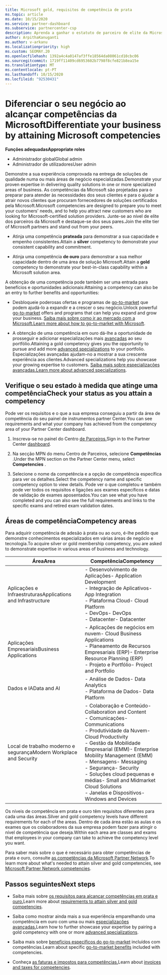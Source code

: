 ```yaml
---
title: Microsoft gold, requisitos de competência de prata
ms.topic: article
ms.date: 10/15/2020
ms.service: partner-dashboard
ms.subservice: partnercenter-csp
description: Aprenda a ganhar o estatuto de parceiro de elite da Microsoft e atraia novos clientes cumprindo os requisitos de competência para ganhar níveis de adesão de ouro e prata.
author: ArpithaKanuganti
ms.author: v-arkanu
ms.localizationpriority: high
ms.custom: SEOMAY.20
ms.openlocfilehash: 1392a4c4a0147af3ffe18564da08061cd10cbc06
ms.sourcegitcommit: 1719ff11409cd6953602b7798f8cfe821b8ea15e
ms.translationtype: MT
ms.contentlocale: pt-PT
ms.lasthandoff: 10/15/2020
ms.locfileid: "92530431"
---
```

# <a name="differentiate-your-business-by-attaining-microsoft-competencies"></a><span data-ttu-id="38644-103">Diferenciar o seu negócio ao alcançar competências da Microsoft</span><span class="sxs-lookup"><span data-stu-id="38644-103">Differentiate your business by attaining Microsoft competencies</span></span>

<span data-ttu-id="38644-104">**Funções adequadas**</span><span class="sxs-lookup"><span data-stu-id="38644-104">**Appropriate roles**</span></span>
- <span data-ttu-id="38644-105">Administrador global</span><span class="sxs-lookup"><span data-stu-id="38644-105">Global admin</span></span>
- <span data-ttu-id="38644-106">Administrador de utilizadores</span><span class="sxs-lookup"><span data-stu-id="38644-106">User admin</span></span>

<span data-ttu-id="38644-107">Demonstre a sua experiência comprovada na entrega de soluções de qualidade numa ou mais áreas de negócio especializadas.</span><span class="sxs-lookup"><span data-stu-id="38644-107">Demonstrate your proven expertise in delivering quality solutions in one or more specialized areas of business.</span></span> <span data-ttu-id="38644-108">As competências da Microsoft são projetadas para o preparar para atender às necessidades dos seus clientes e para o ajudar a atrair novos clientes que procuram fornecedores de soluções certificados pela Microsoft.</span><span class="sxs-lookup"><span data-stu-id="38644-108">Microsoft competencies are designed to prepare you to meet your customers' needs, and to help you attract new customers who are looking for Microsoft-certified solution providers.</span></span> <span data-ttu-id="38644-109">Junte-se ao nível de elite dos parceiros da Microsoft e destaque-se dos seus pares.</span><span class="sxs-lookup"><span data-stu-id="38644-109">Join the elite tier of Microsoft partners and stand out from your peers.</span></span>

- <span data-ttu-id="38644-110">Atinja uma competência **prateada** para demonstrar a sua capacidade e empenho consistentes.</span><span class="sxs-lookup"><span data-stu-id="38644-110">Attain a **silver** competency to demonstrate your consistent capability and commitment.</span></span>

- <span data-ttu-id="38644-111">Atinja uma competência **de ouro** para demonstrar a sua melhor capacidade dentro de uma área de solução Microsoft.</span><span class="sxs-lookup"><span data-stu-id="38644-111">Attain a **gold** competency to demonstrate your best-in-class capability within a Microsoft solution area.</span></span>

<span data-ttu-id="38644-112">A obtenção de uma competência pode também ser uma entrada para benefícios e oportunidades adicionais:</span><span class="sxs-lookup"><span data-stu-id="38644-112">Attaining a competency can also be an entry to further benefits and opportunities:</span></span>

- <span data-ttu-id="38644-113">Desbloqueie poderosas ofertas e programas de [go-to-market](mpn-learn-about-go-to-market-benefits.md) que podem ajudá-lo a expandir e a crescer o seu negócio.</span><span class="sxs-lookup"><span data-stu-id="38644-113">Unlock powerful [go-to-market](mpn-learn-about-go-to-market-benefits.md) offers and programs that can help you expand and grow your business.</span></span> <span data-ttu-id="38644-114">[Saiba mais sobre como ir ao mercado com a Microsoft.](https://partner.microsoft.com/solutions/go-to-market)</span><span class="sxs-lookup"><span data-stu-id="38644-114">[Learn more about how to go-to-market with Microsoft](https://partner.microsoft.com/solutions/go-to-market).</span></span>

- <span data-ttu-id="38644-115">A obtenção de uma competência em ouro dá-lhe a oportunidade de prosseguir e adicionar especializações mais [avançadas](advanced-specializations.md) ao seu portfólio.</span><span class="sxs-lookup"><span data-stu-id="38644-115">Attaining a gold competency gives you the opportunity to pursue and add more [advanced specializations](advanced-specializations.md) to your portfolio.</span></span> <span data-ttu-id="38644-116">Especializações avançadas ajudam-no a mostrar a sua crescente experiência aos clientes.</span><span class="sxs-lookup"><span data-stu-id="38644-116">Advanced specializations help you showcase your growing expertise to customers.</span></span> <span data-ttu-id="38644-117">[Saiba mais sobre especializações avançadas.](https://partner.microsoft.com/membership/advanced-specialization)</span><span class="sxs-lookup"><span data-stu-id="38644-117">[Learn more about advanced specializations](https://partner.microsoft.com/membership/advanced-specialization).</span></span>

## <a name="check-your-status-as-you-attain-a-competency"></a><span data-ttu-id="38644-118">Verifique o seu estado à medida que atinge uma competência</span><span class="sxs-lookup"><span data-stu-id="38644-118">Check your status as you attain a competency</span></span>

<span data-ttu-id="38644-119">Pode ver os requisitos e o que a sua empresa conseguiu a partir da área de competência do seu painel de instrumentos partner Center.</span><span class="sxs-lookup"><span data-stu-id="38644-119">You can see requirements and what your company has achieved from the competency area of your Partner Center dashboard.</span></span>

1. <span data-ttu-id="38644-120">Inscreva-se no painel do Centro [de Parceiros.](https://partner.microsoft.com/dashboard/home)</span><span class="sxs-lookup"><span data-stu-id="38644-120">Sign in to the Partner Center [dashboard](https://partner.microsoft.com/dashboard/home).</span></span>

2. <span data-ttu-id="38644-121">Na secção MPN do menu Centro de Parceiros, selecione **Competências** .</span><span class="sxs-lookup"><span data-stu-id="38644-121">Under the MPN section on the Partner Center menu, select **Competencies** .</span></span>

3. <span data-ttu-id="38644-122">Selecione o nome da competência e a opção de competência específica para ver os detalhes.</span><span class="sxs-lookup"><span data-stu-id="38644-122">Select the competency name and specific competency option to view details.</span></span> <span data-ttu-id="38644-123">Pode ver o que completou e também pode ver todos os requisitos e ligações aos exames específicos e datas de validação de exames aposentados.</span><span class="sxs-lookup"><span data-stu-id="38644-123">You can see what you have completed and you can also see the full requirements and links to the specific exams and retired exam validation dates.</span></span>

## <a name="competency-areas"></a><span data-ttu-id="38644-124">Áreas de competência</span><span class="sxs-lookup"><span data-stu-id="38644-124">Competency areas</span></span>

<span data-ttu-id="38644-125">Para adquirir competência de adesão à prata ou ao ouro, é-lhe pedido que demonstre conhecimentos especializados em várias áreas de negócio e tecnologia.</span><span class="sxs-lookup"><span data-stu-id="38644-125">To acquire silver or gold membership competency, you are asked to demonstrate expertise in various areas of business and technology.</span></span>

|<span data-ttu-id="38644-126">**Área**</span><span class="sxs-lookup"><span data-stu-id="38644-126">**Area**</span></span>            |<span data-ttu-id="38644-127">**Competência**</span><span class="sxs-lookup"><span data-stu-id="38644-127">**Competency**</span></span>                    |
|--------------------|--------------------------------|
|<span data-ttu-id="38644-128">Aplicações e Infraestruturas</span><span class="sxs-lookup"><span data-stu-id="38644-128">Applications and Infrastructure</span></span>| <span data-ttu-id="38644-129">- Desenvolvimento de Aplicações</span><span class="sxs-lookup"><span data-stu-id="38644-129">- Application Development</span></span><br/> <span data-ttu-id="38644-130">- Integração de Aplicativos</span><span class="sxs-lookup"><span data-stu-id="38644-130">- App Integration</span></span><br/> <span data-ttu-id="38644-131">- Plataforma Cloud</span><span class="sxs-lookup"><span data-stu-id="38644-131">- Cloud Platform</span></span><br/> <span data-ttu-id="38644-132">- DevOps</span><span class="sxs-lookup"><span data-stu-id="38644-132">- DevOps</span></span><br/> <span data-ttu-id="38644-133">- Datacenter</span><span class="sxs-lookup"><span data-stu-id="38644-133">- Datacenter</span></span> |
|<span data-ttu-id="38644-134">Aplicações Empresariais</span><span class="sxs-lookup"><span data-stu-id="38644-134">Business Applications</span></span> | <span data-ttu-id="38644-135">- Aplicações de negócios em nuvem</span><span class="sxs-lookup"><span data-stu-id="38644-135">- Cloud Business Applications</span></span></br> <span data-ttu-id="38644-136">- Planeamento de Recursos Empresariais (ERP)</span><span class="sxs-lookup"><span data-stu-id="38644-136">- Enterprise Resource Planning (ERP)</span></span></br> <span data-ttu-id="38644-137">- Projeto e Portfólio</span><span class="sxs-lookup"><span data-stu-id="38644-137">- Project and Portfolio</span></span> |
|<span data-ttu-id="38644-138">Dados e IA</span><span class="sxs-lookup"><span data-stu-id="38644-138">Data and AI</span></span>| <span data-ttu-id="38644-139">- Análise de Dados</span><span class="sxs-lookup"><span data-stu-id="38644-139">- Data Analytics</span></span><br/> <span data-ttu-id="38644-140">- Plataforma de Dados</span><span class="sxs-lookup"><span data-stu-id="38644-140">- Data Platform</span></span> |
|<span data-ttu-id="38644-141">Local de trabalho moderno e segurança</span><span class="sxs-lookup"><span data-stu-id="38644-141">Modern Workplace and Security</span></span> | <span data-ttu-id="38644-142">- Colaboração e Conteúdo</span><span class="sxs-lookup"><span data-stu-id="38644-142">- Collaboration and Content</span></span><br/> <span data-ttu-id="38644-143">- Comunicações</span><span class="sxs-lookup"><span data-stu-id="38644-143">- Communications</span></span><br/> <span data-ttu-id="38644-144">- Produtividade da Nuvem</span><span class="sxs-lookup"><span data-stu-id="38644-144">- Cloud Productivity</span></span><br/> <span data-ttu-id="38644-145">- Gestão da Mobilidade Empresarial (EMM)</span><span class="sxs-lookup"><span data-stu-id="38644-145">- Enterprise Mobility Management (EMM)</span></span><br/> <span data-ttu-id="38644-146">- Mensagens</span><span class="sxs-lookup"><span data-stu-id="38644-146">- Messaging</span></span><br/> <span data-ttu-id="38644-147">- Segurança</span><span class="sxs-lookup"><span data-stu-id="38644-147">- Security</span></span><br/> <span data-ttu-id="38644-148">- Soluções cloud pequenas e médias</span><span class="sxs-lookup"><span data-stu-id="38644-148">- Small and Midmarket Cloud Solutions</span></span><br/> <span data-ttu-id="38644-149">- Janelas e Dispositivos</span><span class="sxs-lookup"><span data-stu-id="38644-149">- Windows and Devices</span></span> |

<span data-ttu-id="38644-150">Os níveis de competência em prata e ouro têm requisitos diferentes para cada uma das áreas.</span><span class="sxs-lookup"><span data-stu-id="38644-150">Silver and gold competency levels have different requirements for each of the areas.</span></span> <span data-ttu-id="38644-151">Dentro de cada área estão as aulas e os exames que os colaboradores da sua empresa podem fazer para atingir o nível de competência que deseja.</span><span class="sxs-lookup"><span data-stu-id="38644-151">Within each area are classes and exams that employees in your company can take to achieve the competency level you want.</span></span> 

<span data-ttu-id="38644-152">Para saber mais sobre o que é necessário para obter competências de prata e ouro, consulte [as competências da Microsoft Partner Network](https://partner.microsoft.com/membership/competencies).</span><span class="sxs-lookup"><span data-stu-id="38644-152">To learn more about what's needed to attain silver and gold competencies, see [Microsoft Partner Network competencies](https://partner.microsoft.com/membership/competencies).</span></span>

## <a name="next-steps"></a><span data-ttu-id="38644-153">Passos seguintes</span><span class="sxs-lookup"><span data-stu-id="38644-153">Next steps</span></span>

- <span data-ttu-id="38644-154">Saiba mais sobre [os requisitos para alcançar competências em prata e ouro.](https://partner.microsoft.com/membership/competencies)</span><span class="sxs-lookup"><span data-stu-id="38644-154">Learn more about [requirements to attain silver and gold competencies](https://partner.microsoft.com/membership/competencies).</span></span>

- <span data-ttu-id="38644-155">Saiba como mostrar ainda mais a sua experiência emparelhando uma competência em ouro com uma ou mais [especializações avançadas.](advanced-specializations.md)</span><span class="sxs-lookup"><span data-stu-id="38644-155">Learn how to further showcase your expertise by pairing a gold competency with one or more [advanced specializations](advanced-specializations.md).</span></span>

- <span data-ttu-id="38644-156">Saiba mais sobre [benefícios específicos do go-to-market](mpn-learn-about-go-to-market-benefits.md) incluídos com competências.</span><span class="sxs-lookup"><span data-stu-id="38644-156">Learn about specific [go-to-market benefits](mpn-learn-about-go-to-market-benefits.md) included with competencies.</span></span>

- <span data-ttu-id="38644-157">Conheça [as faturas e impostos para competências.](mpn-view-print-maps-invoice.md)</span><span class="sxs-lookup"><span data-stu-id="38644-157">Learn about [invoices and taxes for competencies](mpn-view-print-maps-invoice.md).</span></span>
